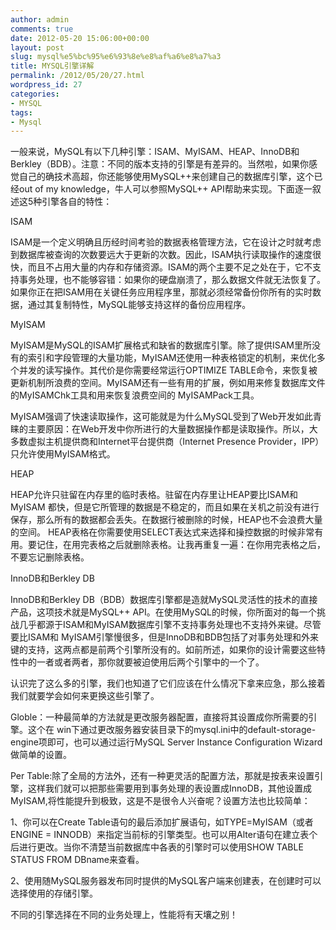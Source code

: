 ```yaml
---
author: admin
comments: true
date: 2012-05-20 15:06:00+00:00
layout: post
slug: mysql%e5%bc%95%e6%93%8e%e8%af%a6%e8%a7%a3
title: MYSQL引擎详解
permalink: /2012/05/20/27.html
wordpress_id: 27
categories:
- MYSQL
tags:
- Mysql
---
```







一般来说，MySQL有以下几种引擎：ISAM、MyISAM、HEAP、InnoDB和Berkley（BDB）。注意：不同的版本支持的引擎是有差异的。当然啦，如果你感觉自己的确技术高超，你还能够使用MySQL++来创建自己的数据库引擎，这个已经out of my knowledge，牛人可以参照MySQL++ API帮助来实现。下面逐一叙述这5种引擎各自的特性：





  

ISAM





ISAM是一个定义明确且历经时间考验的数据表格管理方法，它在设计之时就考虑到数据库被查询的次数要远大于更新的次数。因此，ISAM执行读取操作的速度很快，而且不占用大量的内存和存储资源。ISAM的两个主要不足之处在于，它不支持事务处理，也不能够容错：如果你的硬盘崩溃了，那么数据文件就无法恢复了。如果你正在把ISAM用在关键任务应用程序里，那就必须经常备份你所有的实时数据，通过其复制特性，MySQL能够支持这样的备份应用程序。











MyISAM





MyISAM是MySQL的ISAM扩展格式和缺省的数据库引擎。除了提供ISAM里所没有的索引和字段管理的大量功能，MyISAM还使用一种表格锁定的机制，来优化多个并发的读写操作。其代价是你需要经常运行OPTIMIZE TABLE命令，来恢复被更新机制所浪费的空间。MyISAM还有一些有用的扩展，例如用来修复数据库文件的MyISAMChk工具和用来恢复浪费空间的 MyISAMPack工具。





MyISAM强调了快速读取操作，这可能就是为什么MySQL受到了Web开发如此青睐的主要原因：在Web开发中你所进行的大量数据操作都是读取操作。所以，大多数虚拟主机提供商和Internet平台提供商（Internet Presence Provider，IPP）只允许使用MyISAM格式。











HEAP





HEAP允许只驻留在内存里的临时表格。驻留在内存里让HEAP要比ISAM和MyISAM 都快，但是它所管理的数据是不稳定的，而且如果在关机之前没有进行保存，那么所有的数据都会丢失。在数据行被删除的时候，HEAP也不会浪费大量的空间。 HEAP表格在你需要使用SELECT表达式来选择和操控数据的时候非常有用。要记住，在用完表格之后就删除表格。让我再重复一遍：在你用完表格之后，不要忘记删除表格。











InnoDB和Berkley DB





InnoDB和Berkley DB（BDB）数据库引擎都是造就MySQL灵活性的技术的直接产品，这项技术就是MySQL++ API。在使用MySQL的时候，你所面对的每一个挑战几乎都源于ISAM和MyISAM数据库引擎不支持事务处理也不支持外来键。尽管要比ISAM和 MyISAM引擎慢很多，但是InnoDB和BDB包括了对事务处理和外来键的支持，这两点都是前两个引擎所没有的。如前所述，如果你的设计需要这些特性中的一者或者两者，那你就要被迫使用后两个引擎中的一个了。











认识完了这么多的引擎，我们也知道了它们应该在什么情况下拿来应急，那么接着我们就要学会如何来更换这些引擎了。





Globle：一种最简单的方法就是更改服务器配置，直接将其设置成你所需要的引擎。这个在 win下通过更改服务器安装目录下的mysql.ini中的default-storage-engine项即可，也可以通过运行MySQL Server Instance Configuration Wizard做简单的设置。





Per Table:除了全局的方法外，还有一种更灵活的配置方法，那就是按表来设置引擎，这样我们就可以把那些需要用到事务处理的表设置成InnoDB，其他设置成MyISAM,将性能提升到极致，这是不是很令人兴奋呢？设置方法也比较简单：





1、你可以在Create Table语句的最后添加扩展语句，如TYPE=MyISAM（或者ENGINE = INNODB）来指定当前标的引擎类型。也可以用Alter语句在建立表个后进行更改。当你不清楚当前数据库中各表的引擎时可以使用SHOW TABLE STATUS FROM DBname来查看。





2、使用随MySQL服务器发布同时提供的MySQL客户端来创建表，在创建时可以选择使用的存储引擎。





不同的引擎选择在不同的业务处理上，性能将有天壤之别！



